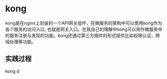 # kong
kong是在nginx上封装的一个API网关组件，在微服务的架构中可以使用kong作为各个服务的访问入口, 也就是网关入口。在我自己的理解中kong可以用作微服务中的服务注册与发现的功能。kong还通过第三方插件的形式提供比如权限认证，跨域处理等功能。

## 实践过程
kong d
<!--stackedit_data:
eyJoaXN0b3J5IjpbLTUwNzIwMzI1MiwxNDUxNDU5NTk3XX0=
-->